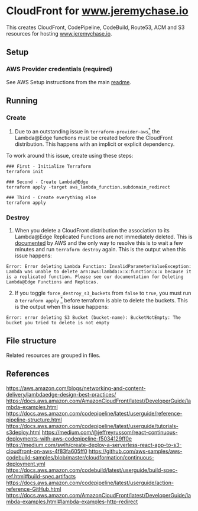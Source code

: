 # CloudFront for www.jeremychase.io

This creates CloudFront, CodePipeline, CodeBuild, Route53, ACM and S3 resources for hosting www.jeremychase.io.

## Setup

### AWS Provider credentials (required)

See AWS Setup instructions from the main [readme](../../../../readme.md).

## Running

### Create

1. Due to an outstanding issue in `terraform-provider-aws`[<sup>*</sup>](https://github.com/terraform-providers/terraform-provider-aws/issues/8081) the Lambda@Edge functions must be created before the CloudFront distribution. This happens with an implicit or explicit dependency.

To work around this issue, create using these steps:

```
### First - Initialize Terraform
terraform init

### Second - Create Lambda@Edge
terraform apply -target aws_lambda_function.subdomain_redirect

### Third - Create everything else
terraform apply
```

### Destroy

1. When you delete a CloudFront distribution the association to its Lambda@Edge Replicated Functions are not immediately deleted. This is [documented](https://docs.aws.amazon.com/AmazonCloudFront/latest/DeveloperGuide/lambda-edge-delete-replicas.html) by AWS and the only way to resolve this is to wait a few minutes and run `terraform destroy` again.
This is the output when this issue happens:

```
Error: Error deleting Lambda Function: InvalidParameterValueException: Lambda was unable to delete arn:aws:lambda:x:x:function:x:x because it is a replicated function. Please see our documentation for Deleting Lambda@Edge Functions and Replicas.
```

2. If you toggle `force_destroy_s3_buckets` from `false` to `true`, you must run a `terraform apply` [<sup>*</sup>](https://github.com/terraform-providers/terraform-provider-aws/issues/428#issuecomment-445346454) before terraform is able to delete the buckets. This is the output when this issue happens:

```
Error: error deleting S3 Bucket (bucket-name): BucketNotEmpty: The bucket you tried to delete is not empty
```

## File structure

Related resources are grouped in files.

## References

https://aws.amazon.com/blogs/networking-and-content-delivery/lambdaedge-design-best-practices/
https://docs.aws.amazon.com/AmazonCloudFront/latest/DeveloperGuide/lambda-examples.html
https://docs.aws.amazon.com/codepipeline/latest/userguide/reference-pipeline-structure.html
https://docs.aws.amazon.com/codepipeline/latest/userguide/tutorials-s3deploy.html
https://medium.com/@jeffreyrussom/react-continuous-deployments-with-aws-codepipeline-f5034129ff0e
https://medium.com/swlh/create-deploy-a-serverless-react-app-to-s3-cloudfront-on-aws-4f83fa605ff0
https://github.com/aws-samples/aws-codebuild-samples/blob/master/cloudformation/continuous-deployment.yml
https://docs.aws.amazon.com/codebuild/latest/userguide/build-spec-ref.html#build-spec.artifacts
https://docs.aws.amazon.com/codepipeline/latest/userguide/action-reference-GitHub.html
https://docs.aws.amazon.com/AmazonCloudFront/latest/DeveloperGuide/lambda-examples.html#lambda-examples-http-redirect